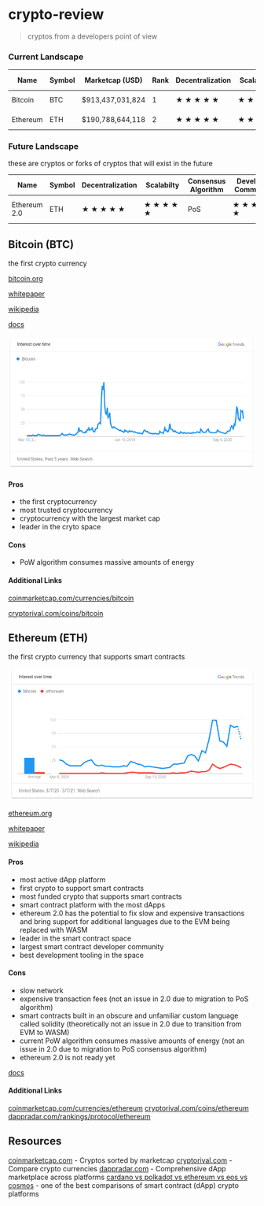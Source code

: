 # crypto-review

> cryptos from a developers point of view

### Current Landscape

| Name     | Symbol | Marketcap (USD)   | Rank | Decentralization | &nbsp;Scalabilty&nbsp; | Consensus Algorithm | Developer &nbsp;Community&nbsp; | Transaction Fees       | Turing Complete | Smart Assets | Smart Contracts | dApps | Virtual Machine | Contract Language |
| -------- | ------ | ----------------- | ---- | ---------------- | ---------------------- | ------------------- | ------------------------------- | ---------------------- | --------------- | ------------ | --------------- | ----- | --------------- | ----------------- |
| Bitcoin  | BTC    | $913,437,031,824  |    1 | ★ ★ ★ ★ ★        | ★ ★ ★ ★                | PoW                 | ★ ★ ★ ★ ★                       | Yes (Can be Expensive) | No              | No           | No              | N/A   | N/A             | N/A               |
| Ethereum | ETH    | $190,788,644,118  |    2 | ★ ★ ★ ★ ★        | ★ ★                    | PoW                 | ★ ★ ★ ★ ★                       | Yes (Very Expensive)   | Yes             | Yes          | Yes             | 2190  | EVM             | Solidity          |

### Future Landscape

these are cryptos or forks of cryptos that will exist in the future

| Name         | Symbol | Decentralization | &nbsp;Scalabilty&nbsp; | Consensus Algorithm | Developer &nbsp;Community&nbsp; | Transaction Fees | Turing Complete | Smart Assets | Smart Contracts | Virtual Machine | Contract Language          |
| ------------ | ------ | ---------------- | ---------------------- | ------------------- | ------------------------------- | ---------------- | --------------- | ------------ | --------------- | --------------- | -------------------------- |
| Ethereum 2.0 | ETH    | ★ ★ ★ ★ ★        | ★ ★ ★ ★ ★              | PoS                 | ★ ★ ★ ★ ★                       | Yes              | Yes             | Yes          | Yes             | WASM            | Theoretically Any Language |

## Bitcoin (BTC)

the first crypto currency

[bitcoin.org](https://bitcoin.org)

[whitepaper](https://bitcoin.org/bitcoin.pdf)

[wikipedia](https://en.wikipedia.org/wiki/Bitcoin)

[docs](https://developer.bitcoin.org)

![](images/bitcoin.png)

#### Pros

- the first cryptocurrency
- most trusted cryptocurrency
- cryptocurrency with the largest market cap
- leader in the cryto space

#### Cons

- PoW algorithm consumes massive amounts of energy

#### Additional Links

[coinmarketcap.com/currencies/bitcoin](https://coinmarketcap.com/currencies/bitcoin)

[cryptorival.com/coins/bitcoin](https://cryptorival.com/coins/bitcoin)

## Ethereum (ETH)

the first crypto currency that supports smart contracts

![](images/ethereum.png)

[ethereum.org](https://ethereum.org)

[whitepaper](https://ethereum.org/en/whitepaper)

[wikipedia](https://en.wikipedia.org/wiki/Ethereum)

#### Pros

- most active dApp platform
- first crypto to support smart contracts
- most funded crypto that supports smart contracts
- smart contract platform with the most dApps
- ethereum 2.0 has the potential to fix slow and expensive transactions and bring support for additional languages due to the EVM being replaced with WASM
- leader in the smart contract space
- largest smart contract developer community
- best development tooling in the space

#### Cons

- slow network
- expensive transaction fees (not an issue in 2.0 due to migration to PoS algorithm)
- smart contracts built in an obscure and unfamiliar custom language called solidity (theoretically not an issue in 2.0 due to transition from EVM to WASM)
- current PoW algorithm consumes massive amounts of energy (not an issue in 2.0 due to migration to PoS consensus algorithm)
- ethereum 2.0 is not ready yet

[docs](https://ethereum.org/en/developers)

#### Additional Links

[coinmarketcap.com/currencies/ethereum](https://coinmarketcap.com/currencies/ethereum)
[cryptorival.com/coins/ethereum](https://cryptorival.com/coins/ethereum)
[dappradar.com/rankings/protocol/ethereum](https://dappradar.com/rankings/protocol/ethereum)

## Resources

[coinmarketcap.com](https://coinmarketcap.com) - Cryptos sorted by marketcap
[cryptorival.com](https://cryptorival.com) - Compare crypto currencies
[dappradar.com](https://dappradar.com) - Comprehensive dApp marketplace across platforms
[cardano vs polkadot vs ethereum vs eos vs cosmos](https://www.reddit.com/r/eos/comments/lemel2/cardano_vs_polkadot_vs_ethereum_vs_eos_vs_cosmos) - one of the best comparisons of smart contract (dApp) crypto platforms
